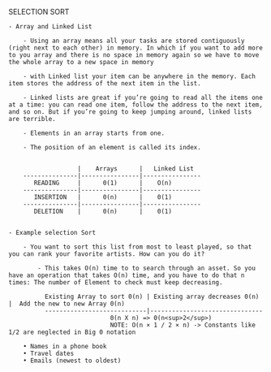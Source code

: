 SELECTION SORT

    - Array and Linked List

        - Using an array means all your tasks are stored contiguously (right next to each other) in memory. In which if you want to add more to you array and there is no space in memory again so we have to move the whole array to a new space in memory

        - with Linked list your item can be anywhere in the memory. Each item stores the address of the next item in the list.

        - Linked lists are great if you’re going to read all the items one at a time: you can read one item, follow the address to the next item, and so on. But if you’re going to keep jumping around, linked lists are terrible.

        - Elements in an array starts from one.

        - The position of an element is called its index.


                       |    Arrays      |   Linked List
        ---------------|----------------|----------------
           READING     |      0(1)      |    O(n)
        ---------------|----------------|----------------
           INSERTION   |      0(n)      |    0(1)
        ---------------|----------------|----------------
           DELETION    |      0(n)      |    0(1)


    - Example selection Sort

        - You want to sort this list from most to least played, so that you can rank your favorite artists. How can you do it?

            - This takes O(n) time to to search through an asset. So you have an operation that takes O(n) time, and you have to do that n times: The number of Element to check must keep decreasing.

              Existing Array to sort 0(n) | Existing array decreases 0(n) |  Add the new to new Array 0(n)
              ----------------------------|-------------------------------
                                0(n X n) => 0(n<sup>2</sup>) 
                                NOTE: O(n × 1 / 2 × n) -> Constants like 1/2 are neglected in Big 0 notation

        • Names in a phone book
        • Travel dates
        • Emails (newest to oldest)